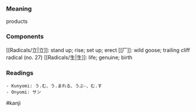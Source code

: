 ### Meaning

products

### Components

[[Radicals/立|立]]: stand up; rise; set up; erect [[厂]]: wild goose; trailing cliff radical (no. 27) [[Radicals/生|生]]: life; genuine; birth

### Readings

```
- Kunyomi: う.む、う.まれる、うぶ-、む.す
- Onyomi: サン
```

#kanji